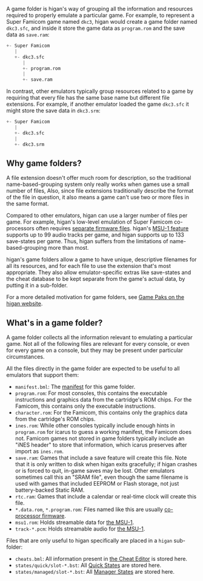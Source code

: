 A game folder
is higan's way of grouping all
the information and resources required
to properly emulate a particular game.
For example,
to represent a Super Famicom game named `dkc3`,
higan would create a game folder named `dkc3.sfc`,
and inside it store the game data as `program.rom`
and the save data as `save.ram`:

```python
+- Super Famicom
   |
   +- dkc3.sfc
      |
      +- program.rom
      |
      +- save.ram
```

In contrast,
other emulators typically
group resources related to a game
by requiring that every file has the same base name
but different file extensions.
For example,
if another emulator loaded the game `dkc3.sfc`
it might store the save data in `dkc3.srm`:

```python
+- Super Famicom
   |
   +- dkc3.sfc
   |
   +- dkc3.srm
```

Why game folders?
-----------------

A file extension doesn't offer
much room for description,
so the traditional name-based-grouping system
only really works when games use a small number of files,
Also,
since file extensions traditionally describe
the format of the file in question,
it also means a game can't use
two or more files in the same format.

Compared to other emulators,
higan can use a larger number of files per game.
For example,
higan's low-level emulation of Super Famicom co-processors
often requires [separate firmware files][firmware].
higan's [MSU-1 feature][msu1]
supports up to 99 audio tracks per game,
and higan supports up to 133 save-states per game.
Thus,
higan suffers from the limitations of name-based-grouping
more than most.

higan's game folders allow a game
to have unique, descriptive filenames
for all its resources,
and for each file to use the extension
that's most appropriate.
They also allow emulator-specific extras
like save-states and the cheat database
to be kept separate from the game's actual data,
by putting it in a sub-folder.

[msu1]: ../guides/import.md#msu-1-games
[firmware]: ../guides/import.md#games-with-co-processor-firmware

For a more detailed motivation for game folders,
see [Game Paks on the higan website][gp].

[gp]: https://byuu.org/emulation/higan/game-paks

What's in a game folder?
------------------------

A game folder collects all the information relevant
to emulating a particular game.
Not all of the following files
are relevant for every console,
or even for every game on a console,
but they may be present under particular circumstances.

All the files directly in the game folder
are expected to be useful
to all emulators that support them:

  - `manifest.bml`:
    The [manifest](manifests.md) for this game folder.
  - `program.rom`:
    For most consoles,
    this contains
    the executable instructions and graphics data
    from the cartridge's ROM chips.
    For the Famicom,
    this contains only the executable instructions.
  - `character.rom`:
    For the Famicom,
    this contains only the graphics data
    from the cartridge's ROM chips.
  - `ines.rom`:
    While other consoles typically include enough hints
    in `program.rom` for icarus to guess a working manifest,
    the Famicom does not.
    Famicom games not stored in game folders
    typically include an "iNES header" to store that information,
    which icarus preserves after import as `ines.rom`.
  - `save.ram`:
    Games that include a save feature
    will create this file.
    Note that it is only written to disk
    when higan exits gracefully;
    if higan crashes or is forced to quit,
    in-game saves may be lost.
    Other emulators sometimes call this an "SRAM file",
    even though the same filename is used
    with games that included EEPROM or Flash storage,
    not just battery-backed Static RAM.
  - `rtc.ram`:
    Games that include a calendar or real-time clock
    will create this file.
  - `*.data.rom`, `*.program.rom`:
    Files named like this are usually [co-processor firmware][firmware].
  - `msu1.rom`:
    Holds streamable data for [the MSU-1][msu1].
  - `track-*.pcm`:
    Holds streamable audio for [the MSU-1][msu1].

Files that are only useful to higan specifically
are placed in a `higan` sub-folder:

  - `cheats.bml`:
    All information present in
    [the Cheat Editor](../interface/higan-tools.md#the-cheat-editor)
    is stored here.
  - `states/quick/slot-*.bst`:
    All [Quick States](save-states.md#quick-states) are stored here.
  - `states/managed/slot-*.bst`:
    All [Manager States](save-states.md#manager-states) are stored here.
